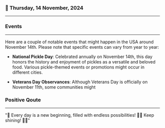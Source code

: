 ### 📅 Thursday, 14 November, 2024
------
### Events
------
Here are a couple of notable events that might happen in the USA around November 14th. Please note that specific events can vary from year to year:

- **National Pickle Day**: Celebrated annually on November 14th, this day honors the history and enjoyment of pickles as a versatile and beloved food. Various pickle-themed events or promotions might occur in different cities.

- **Veterans Day Observances**: Although Veterans Day is officially on November 11th, some communities might
### Positive Qoute
------
"🌟 Every day is a new beginning, filled with endless possibilities! 🌈✨ Keep shining! 💪😊"
